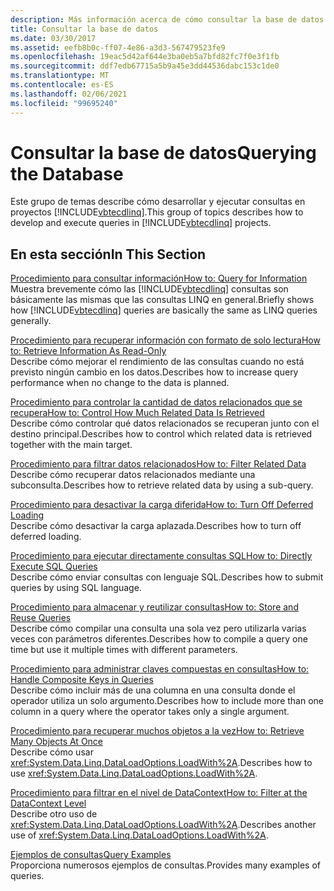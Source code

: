 ```yaml
---
description: Más información acerca de cómo consultar la base de datos
title: Consultar la base de datos
ms.date: 03/30/2017
ms.assetid: eefb8b0c-ff07-4e86-a3d3-567479523fe9
ms.openlocfilehash: 19eac5d42af644e3ba0eb5a7bfd82fc7f0e3f1fb
ms.sourcegitcommit: ddf7edb67715a5b9a45e3dd44536dabc153c1de0
ms.translationtype: MT
ms.contentlocale: es-ES
ms.lasthandoff: 02/06/2021
ms.locfileid: "99695240"
---
```

# <a name="querying-the-database"></a><span data-ttu-id="d30a4-103">Consultar la base de datos</span><span class="sxs-lookup"><span data-stu-id="d30a4-103">Querying the Database</span></span>

<span data-ttu-id="d30a4-104">Este grupo de temas describe cómo desarrollar y ejecutar consultas en proyectos [!INCLUDE[vbtecdlinq](../../../../../../includes/vbtecdlinq-md.md)].</span><span class="sxs-lookup"><span data-stu-id="d30a4-104">This group of topics describes how to develop and execute queries in [!INCLUDE[vbtecdlinq](../../../../../../includes/vbtecdlinq-md.md)] projects.</span></span>  
  
## <a name="in-this-section"></a><span data-ttu-id="d30a4-105">En esta sección</span><span class="sxs-lookup"><span data-stu-id="d30a4-105">In This Section</span></span>  

 [<span data-ttu-id="d30a4-106">Procedimiento para consultar información</span><span class="sxs-lookup"><span data-stu-id="d30a4-106">How to: Query for Information</span></span>](how-to-query-for-information.md)  
 <span data-ttu-id="d30a4-107">Muestra brevemente cómo las [!INCLUDE[vbtecdlinq](../../../../../../includes/vbtecdlinq-md.md)] consultas son básicamente las mismas que las consultas LINQ en general.</span><span class="sxs-lookup"><span data-stu-id="d30a4-107">Briefly shows how [!INCLUDE[vbtecdlinq](../../../../../../includes/vbtecdlinq-md.md)] queries are basically the same as LINQ queries generally.</span></span>  
  
 [<span data-ttu-id="d30a4-108">Procedimiento para recuperar información con formato de solo lectura</span><span class="sxs-lookup"><span data-stu-id="d30a4-108">How to: Retrieve Information As Read-Only</span></span>](how-to-retrieve-information-as-read-only.md)  
 <span data-ttu-id="d30a4-109">Describe cómo mejorar el rendimiento de las consultas cuando no está previsto ningún cambio en los datos.</span><span class="sxs-lookup"><span data-stu-id="d30a4-109">Describes how to increase query performance when no change to the data is planned.</span></span>  
  
 [<span data-ttu-id="d30a4-110">Procedimiento para controlar la cantidad de datos relacionados que se recupera</span><span class="sxs-lookup"><span data-stu-id="d30a4-110">How to: Control How Much Related Data Is Retrieved</span></span>](how-to-control-how-much-related-data-is-retrieved.md)  
 <span data-ttu-id="d30a4-111">Describe cómo controlar qué datos relacionados se recuperan junto con el destino principal.</span><span class="sxs-lookup"><span data-stu-id="d30a4-111">Describes how to control which related data is retrieved together with the main target.</span></span>  
  
 [<span data-ttu-id="d30a4-112">Procedimiento para filtrar datos relacionados</span><span class="sxs-lookup"><span data-stu-id="d30a4-112">How to: Filter Related Data</span></span>](how-to-filter-related-data.md)  
 <span data-ttu-id="d30a4-113">Describe cómo recuperar datos relacionados mediante una subconsulta.</span><span class="sxs-lookup"><span data-stu-id="d30a4-113">Describes how to retrieve related data by using a sub-query.</span></span>  
  
 [<span data-ttu-id="d30a4-114">Procedimiento para desactivar la carga diferida</span><span class="sxs-lookup"><span data-stu-id="d30a4-114">How to: Turn Off Deferred Loading</span></span>](how-to-turn-off-deferred-loading.md)  
 <span data-ttu-id="d30a4-115">Describe cómo desactivar la carga aplazada.</span><span class="sxs-lookup"><span data-stu-id="d30a4-115">Describes how to turn off deferred loading.</span></span>  
  
 [<span data-ttu-id="d30a4-116">Procedimiento para ejecutar directamente consultas SQL</span><span class="sxs-lookup"><span data-stu-id="d30a4-116">How to: Directly Execute SQL Queries</span></span>](how-to-directly-execute-sql-queries.md)  
 <span data-ttu-id="d30a4-117">Describe cómo enviar consultas con lenguaje SQL.</span><span class="sxs-lookup"><span data-stu-id="d30a4-117">Describes how to submit queries by using SQL language.</span></span>  
  
 [<span data-ttu-id="d30a4-118">Procedimiento para almacenar y reutilizar consultas</span><span class="sxs-lookup"><span data-stu-id="d30a4-118">How to: Store and Reuse Queries</span></span>](how-to-store-and-reuse-queries.md)  
 <span data-ttu-id="d30a4-119">Describe cómo compilar una consulta una sola vez pero utilizarla varias veces con parámetros diferentes.</span><span class="sxs-lookup"><span data-stu-id="d30a4-119">Describes how to compile a query one time but use it multiple times with different parameters.</span></span>  
  
 [<span data-ttu-id="d30a4-120">Procedimiento para administrar claves compuestas en consultas</span><span class="sxs-lookup"><span data-stu-id="d30a4-120">How to: Handle Composite Keys in Queries</span></span>](how-to-handle-composite-keys-in-queries.md)  
 <span data-ttu-id="d30a4-121">Describe cómo incluir más de una columna en una consulta donde el operador utiliza un solo argumento.</span><span class="sxs-lookup"><span data-stu-id="d30a4-121">Describes how to include more than one column in a query where the operator takes only a single argument.</span></span>  
  
 [<span data-ttu-id="d30a4-122">Procedimiento para recuperar muchos objetos a la vez</span><span class="sxs-lookup"><span data-stu-id="d30a4-122">How to: Retrieve Many Objects At Once</span></span>](how-to-retrieve-many-objects-at-once.md)  
 <span data-ttu-id="d30a4-123">Describe cómo usar <xref:System.Data.Linq.DataLoadOptions.LoadWith%2A>.</span><span class="sxs-lookup"><span data-stu-id="d30a4-123">Describes how to use <xref:System.Data.Linq.DataLoadOptions.LoadWith%2A>.</span></span>  
  
 [<span data-ttu-id="d30a4-124">Procedimiento para filtrar en el nivel de DataContext</span><span class="sxs-lookup"><span data-stu-id="d30a4-124">How to: Filter at the DataContext Level</span></span>](how-to-filter-at-the-datacontext-level.md)  
 <span data-ttu-id="d30a4-125">Describe otro uso de <xref:System.Data.Linq.DataLoadOptions.LoadWith%2A>.</span><span class="sxs-lookup"><span data-stu-id="d30a4-125">Describes another use of <xref:System.Data.Linq.DataLoadOptions.LoadWith%2A>.</span></span>  
  
 [<span data-ttu-id="d30a4-126">Ejemplos de consultas</span><span class="sxs-lookup"><span data-stu-id="d30a4-126">Query Examples</span></span>](query-examples.md)  
 <span data-ttu-id="d30a4-127">Proporciona numerosos ejemplos de consultas.</span><span class="sxs-lookup"><span data-stu-id="d30a4-127">Provides many examples of queries.</span></span>
